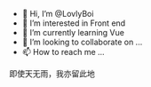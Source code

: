 - 👋 Hi, I’m @LovlyBoi
- 👀 I’m interested in Front end
- 🌱 I’m currently learning Vue
- 💞️ I’m looking to collaborate on ...
- 📫 How to reach me ...

即使天无雨，我亦留此地

<!---
LovlyBoi/LovlyBoi is a ✨ special ✨ repository because its `README.md` (this file) appears on your GitHub profile.
You can click the Preview link to take a look at your changes.
--->
